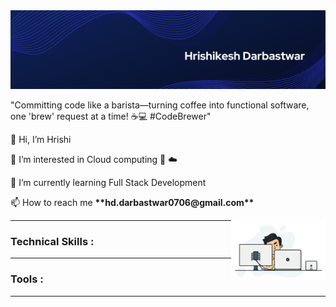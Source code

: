 <img src="banner.png" alt="">
<p>"Committing code like a barista—turning coffee into functional software, one 'brew' request at a time! ☕💻 #CodeBrewer"</p> 
<p>👋 Hi, I’m Hrishi</p>
<p>👀 I’m interested in Cloud computing 🚀 ☁️</p>
<p>🌱 I’m currently learning Full Stack Development</p>
<p>📫 How to reach me <b>**hd.darbastwar0706@gmail.com**</b> </p>
<img src="intro.gif" alt="GIF" width="30%" align="right">
<hr>
<h3>Technical Skills :</h3>

<hr>
<h3>Tools :</h3>

<hr>
<!---
hrishi-d-d/hrishi-d-d is a ✨ special ✨ repository because its `README.md` (this file) appears on your GitHub profile.
You can click the Preview link to take a look at your changes.
--->
